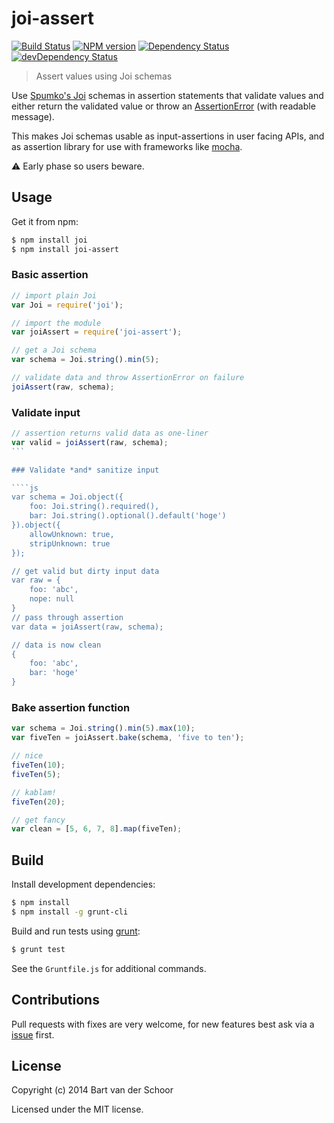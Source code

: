 # joi-assert

[![Build Status](https://secure.travis-ci.org/Bartvds/joi-assert.png?branch=master)](http://travis-ci.org/Bartvds/joi-assert) [![NPM version](https://badge.fury.io/js/joi-assert.png)](http://badge.fury.io/js/joi-assert) [![Dependency Status](https://david-dm.org/Bartvds/joi-assert.png)](https://david-dm.org/Bartvds/joi-assert) [![devDependency Status](https://david-dm.org/Bartvds/joi-assert/dev-status.png)](https://david-dm.org/Bartvds/joi-assert#info=devDependencies)

> Assert values using Joi schemas

Use [Spumko's Joi](https://github.com/spumko/joi) schemas in assertion statements that validate values and either return the validated value or throw an [AssertionError](https://github.com/chaijs/assertion-error) (with readable message). 

This makes Joi schemas usable as input-assertions in user facing APIs, and as assertion library for use with frameworks like [mocha](https://visionmedia.github.io/mocha/). 

:warning: Early phase so users beware.

## Usage

Get it from npm:

````bash
$ npm install joi
$ npm install joi-assert
````

### Basic assertion

````js
// import plain Joi
var Joi = require('joi');

// import the module
var joiAssert = require('joi-assert');

// get a Joi schema
var schema = Joi.string().min(5);

// validate data and throw AssertionError on failure
joiAssert(raw, schema);
````

### Validate input

````js
// assertion returns valid data as one-liner
var valid = joiAssert(raw, schema);
```

### Validate *and* sanitize input

````js
var schema = Joi.object({
	foo: Joi.string().required(),
	bar: Joi.string().optional().default('hoge')
}).object({
	allowUnknown: true,
	stripUnknown: true
});

// get valid but dirty input data
var raw = {
	foo: 'abc',
	nope: null
}
// pass through assertion
var data = joiAssert(raw, schema);

// data is now clean
{
	foo: 'abc',
	bar: 'hoge'
}
````

### Bake assertion function

````js
var schema = Joi.string().min(5).max(10);
var fiveTen = joiAssert.bake(schema, 'five to ten');

// nice
fiveTen(10);
fiveTen(5);

// kablam!
fiveTen(20);

// get fancy
var clean = [5, 6, 7, 8].map(fiveTen);
````

## Build

Install development dependencies:

````bash
$ npm install
$ npm install -g grunt-cli
````

Build and run tests using [grunt](http://gruntjs.com):

````bash
$ grunt test
````

See the `Gruntfile.js` for additional commands.

## Contributions

Pull requests with fixes are very welcome, for new features best ask via a [issue](https://github.com/Bartvds/joi-assert/issues) first.

## License

Copyright (c) 2014 Bart van der Schoor

Licensed under the MIT license.
